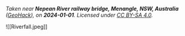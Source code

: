 *Taken near **Nepean River railway bridge, Menangle, NSW, Australia** ([GeoHack](https://geohack.toolforge.org/geohack.php?pagename=Nepean_River_railway_bridge,_Menangle&params=34.118033_S_150.743615_E_type:landmark_region:AU-NSW)), on **2024-01-01**. Licensed under [CC BY-SA 4.0](http://creativecommons.org/licenses/by-sa/4.0/).*

![[Riverfall.jpeg]]